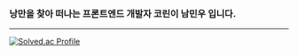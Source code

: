### 낭만을 찾아 떠나는 프론트엔드 개발자 코린이 남민우 입니다.

<!--
**mandoo1229/mandoo1229** is a ✨ _special_ ✨ repository because its `README.md` (this file) appears on your GitHub profile.

Here are some ideas to get you started:

- 🔭 I’m currently working on ...
- 🌱 I’m currently learning ...
- 👯 I’m looking to collaborate on ...
- 🤔 I’m looking for help with ...
- 💬 Ask me about ...
- 📫 How to reach me: ...
- 😄 Pronouns: ...
- ⚡ Fun fact: ...
-->


---
[![Solved.ac Profile](http://mazassumnida.wtf/api/generate_badge?boj=mandoo1229)](https://solved.ac/mandoo1229)


